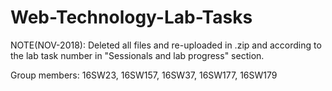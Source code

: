 # Web-Technology-Lab-Tasks 

NOTE(NOV-2018): Deleted all files and re-uploaded in .zip and according to the lab task number in "Sessionals and lab progress" section. 


Group members: 16SW23, 16SW157, 16SW37, 16SW177, 16SW179
